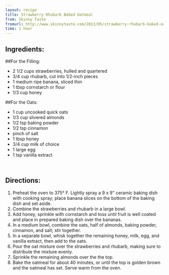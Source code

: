 ```yaml
---
layout: recipe
title: Strawberry Rhubarb Baked Oatmeal
from: Skinny Taste
fromurl: http://www.skinnytaste.com/2013/05/strawberry-rhubarb-baked-oatmeal.html
time: 1 hour
---
```


Ingredients:
------------

##For the Filling:

* 2 1/2 cups strawberries, hulled and quartered
* 3/4 cup rhubarb, cut into 1/2-inch pieces
* 1 medium ripe banana, sliced thin
* 1 tbsp cornstarch or flour
* 1/3 cup honey


##For the Oats:

* 1 cup uncooked quick oats
* 1/3 cup slivered almonds
* 1/2 tsp baking powder
* 1/2 tsp cinnamon
* pinch of salt
* 1 tbsp honey
* 3/4 cup  milk of choice
* 1 large egg
* 1 tsp vanilla extract


<br>

Directions:
-----------

1. Preheat the oven to 375° F.  Lightly spray a 9 x 9" ceramic baking dish with cooking spray; place banana slices on the bottom of the baking dish and set aside.
2. Combine the strawberries and rhubarb in a large bowl. 
3. Add honey, sprinkle with cornstarch and toss until fruit is well coated and place in prepared baking dish over the bananas.
4. In a medium bowl, combine the oats, half of almonds, baking powder, cinnamon, and salt; stir together.  
5. In a separate bowl, whisk together the remaining honey, milk, egg, and vanilla extract, then add to the oats.
6. Pour the oat mixture over the strawberries and rhubarb, making sure to distribute the mixture evenly.  
7. Sprinkle the remaining almonds over the the top.
8. Bake the oatmeal for about 40 minutes, or until the top is golden brown and the oatmeal has set. Serve warm from the oven.
